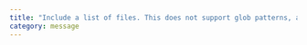 ```yaml
---
title: "Include a list of files. This does not support glob patterns, as opposed to `include`."
category: message
---
```

